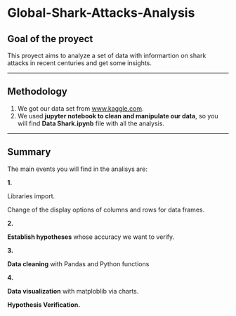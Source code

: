 # Global-Shark-Attacks-Analysis



## Goal of the proyect

This proyect aims to analyze a set of data with informartion on shark attacks in recent centuries and get some insights.

-----------------------------------------

## Methodology 

1. We got our data set from www.kaggle.com.
2. We used **jupyter notebook to clean and manipulate our data**, so you will find **Data Shark.ipynb** file with all the analysis.

-----------------------------------------


## Summary

The main events you will find in the analisys are:


**1.**

Libraries import.

Change of the display options of columns and rows for data frames.

**2.**

**Establish hypotheses** whose accuracy we want to verify.

**3.**

**Data cleaning** with Pandas and Python functions

**4.**

**Data visualization** with matploblib via charts.

**Hypothesis Verification.**





